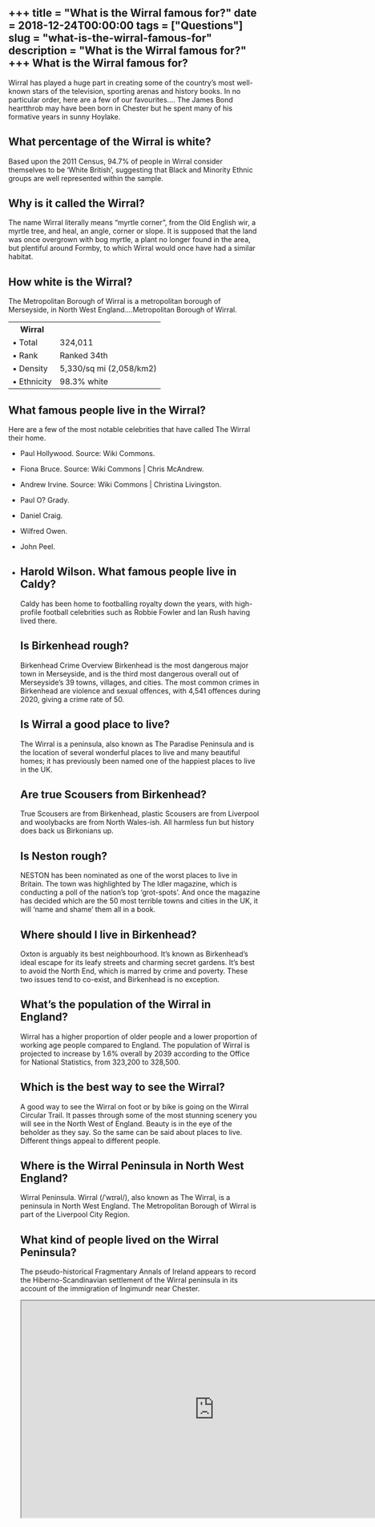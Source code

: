 +++
title = "What is the Wirral famous for?"
date = 2018-12-24T00:00:00
tags = ["Questions"]
slug = "what-is-the-wirral-famous-for"
description = "What is the Wirral famous for?"
+++
What is the Wirral famous for?
------------------------------

Wirral has played a huge part in creating some of the country’s most well-known stars of the television, sporting arenas and history books. In no particular order, here are a few of our favourites…. The James Bond heartthrob may have been born in Chester but he spent many of his formative years in sunny Hoylake.

What percentage of the Wirral is white?
---------------------------------------

Based upon the 2011 Census, 94.7% of people in Wirral consider themselves to be ‘White British’, suggesting that Black and Minority Ethnic groups are well represented within the sample.

Why is it called the Wirral?
----------------------------

The name Wirral literally means “myrtle corner”, from the Old English wir, a myrtle tree, and heal, an angle, corner or slope. It is supposed that the land was once overgrown with bog myrtle, a plant no longer found in the area, but plentiful around Formby, to which Wirral would once have had a similar habitat.

How white is the Wirral?
------------------------

The Metropolitan Borough of Wirral is a metropolitan borough of Merseyside, in North West England….Metropolitan Borough of Wirral.

<table><tr><th>Wirral</th></tr><tr><td>• Total</td><td>324,011</td></tr><tr><td>• Rank</td><td>Ranked 34th</td></tr><tr><td>• Density</td><td>5,330/sq mi (2,058/km2)</td></tr><tr><td>• Ethnicity</td><td>98.3% white</td></tr></table>

What famous people live in the Wirral?
--------------------------------------

Here are a few of the most notable celebrities that have called The Wirral their home.

- Paul Hollywood. Source: Wiki Commons.
- Fiona Bruce. Source: Wiki Commons | Chris McAndrew.
- Andrew Irvine. Source: Wiki Commons | Christina Livingston.
- Paul O? Grady.
- Daniel Craig.
- Wilfred Owen.
- John Peel.
- Harold Wilson. What famous people live in Caldy?
    ---------------------------------
    
    Caldy has been home to footballing royalty down the years, with high-profile football celebrities such as Robbie Fowler and Ian Rush having lived there.
    
    Is Birkenhead rough?
    --------------------
    
    Birkenhead Crime Overview Birkenhead is the most dangerous major town in Merseyside, and is the third most dangerous overall out of Merseyside’s 39 towns, villages, and cities. The most common crimes in Birkenhead are violence and sexual offences, with 4,541 offences during 2020, giving a crime rate of 50.
    
    Is Wirral a good place to live?
    -------------------------------
    
    The Wirral is a peninsula, also known as The Paradise Peninsula and is the location of several wonderful places to live and many beautiful homes; it has previously been named one of the happiest places to live in the UK.
    
    Are true Scousers from Birkenhead?
    ----------------------------------
    
    True Scousers are from Birkenhead, plastic Scousers are from Liverpool and woolybacks are from North Wales-ish. All harmless fun but history does back us Birkonians up.
    
    Is Neston rough?
    ----------------
    
    NESTON has been nominated as one of the worst places to live in Britain. The town was highlighted by The Idler magazine, which is conducting a poll of the nation’s top ‘grot-spots’. And once the magazine has decided which are the 50 most terrible towns and cities in the UK, it will ‘name and shame’ them all in a book.
    
    Where should I live in Birkenhead?
    ----------------------------------
    
    Oxton is arguably its best neighbourhood. It’s known as Birkenhead’s ideal escape for its leafy streets and charming secret gardens. It’s best to avoid the North End, which is marred by crime and poverty. These two issues tend to co-exist, and Birkenhead is no exception.
    
    What’s the population of the Wirral in England?
    -----------------------------------------------
    
    Wirral has a higher proportion of older people and a lower proportion of working age people compared to England. The population of Wirral is projected to increase by 1.6% overall by 2039 according to the Office for National Statistics, from 323,200 to 328,500.
    
    Which is the best way to see the Wirral?
    ----------------------------------------
    
    A good way to see the Wirral on foot or by bike is going on the Wirral Circular Trail. It passes through some of the most stunning scenery you will see in the North West of England. Beauty is in the eye of the beholder as they say. So the same can be said about places to live. Different things appeal to different people.
    
    Where is the Wirral Peninsula in North West England?
    ----------------------------------------------------
    
    Wirral Peninsula. Wirral (/ˈwɪrəl/), also known as The Wirral, is a peninsula in North West England. The Metropolitan Borough of Wirral is part of the Liverpool City Region.
    
    What kind of people lived on the Wirral Peninsula?
    --------------------------------------------------
    
    The pseudo-historical Fragmentary Annals of Ireland appears to record the Hiberno-Scandinavian settlement of the Wirral peninsula in its account of the immigration of Ingimundr near Chester.
    
    <iframe allow="accelerometer; autoplay; clipboard-write; encrypted-media; gyroscope; picture-in-picture" allowfullscreen="" class="__youtube_prefs__  epyt-is-override  no-lazyload" data-no-lazy="1" data-origheight="433" data-origwidth="770" data-skipgform_ajax_framebjll="" height="433" id="_ytid_24617" loading="lazy" src="https://www.youtube.com/embed/qWCGaBcG7X4?enablejsapi=1&autoplay=0&cc_load_policy=0&cc_lang_pref=&iv_load_policy=1&loop=0&modestbranding=0&rel=1&fs=1&playsinline=0&autohide=2&theme=dark&color=red&controls=1&" title="YouTube player" width="770"></iframe>